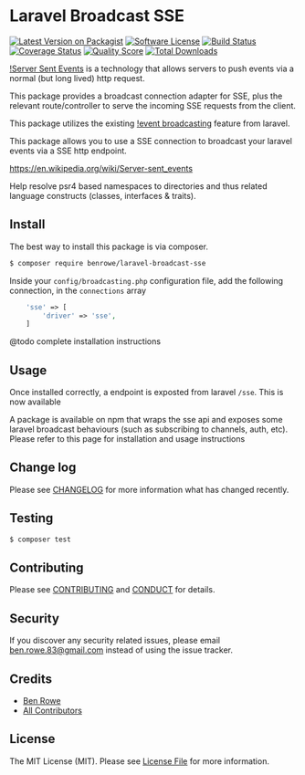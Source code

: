 # Laravel Broadcast SSE

[![Latest Version on Packagist][ico-version]][link-packagist]
[![Software License][ico-license]](LICENSE.md)
[![Build Status][ico-circleci]][link-circleci]
[![Coverage Status][ico-scrutinizer]][link-scrutinizer]
[![Quality Score][ico-code-quality]][link-code-quality]
[![Total Downloads][ico-downloads]][link-downloads]

[!Server Sent Events][link-wikipedia] is a technology that allows servers to push
events via a normal (but long lived) http request. 

This package provides a broadcast connection adapter for SSE, plus the relevant 
route/controller to serve the incoming SSE requests from the client.

This package utilizes the existing [!event broadcasting][link-laravel-broadcast] feature from laravel.

 This package allows you to use a SSE connection to broadcast your laravel events
 via a SSE http endpoint. 

 https://en.wikipedia.org/wiki/Server-sent_events

Help resolve psr4 based namespaces to directories and thus related language constructs (classes, interfaces &amp; traits).

## Install

The best way to install this package is via composer.

``` bash
$ composer require benrowe/laravel-broadcast-sse
```

Inside your `config/broadcasting.php` configuration file, add the following connection, in the `connections` array

```php
    'sse' => [
        'driver' => 'sse',
    ]
```

@todo complete installation instructions

## Usage

Once installed correctly, a endpoint is exposted from laravel `/sse`. This is now
available 

A package is available on npm that wraps the sse api and exposes some laravel
broadcast behaviours (such as subscribing to channels, auth, etc). Please refer
to this page for installation and usage instructions

## Change log

Please see [CHANGELOG](CHANGELOG.md) for more information what has changed recently.

## Testing

``` bash
$ composer test
```

## Contributing

Please see [CONTRIBUTING](CONTRIBUTING.md) and [CONDUCT](CONDUCT.md) for details.

## Security

If you discover any security related issues, please email ben.rowe.83@gmail.com instead of using the issue tracker.

## Credits

- [Ben Rowe][link-author]
- [All Contributors][link-contributors]

## License

The MIT License (MIT). Please see [License File](LICENSE.md) for more information.

[ico-version]: https://img.shields.io/packagist/v/benrowe/laravel-broadcast-sse.svg?style=flat-square
[ico-license]: https://img.shields.io/badge/license-MIT-brightgreen.svg?style=flat-square
[ico-circleci]: https://img.shields.io/circleci/project/benrowe/laravel-broadcast-sse/master.svg?style=flat-square
[ico-scrutinizer]: https://img.shields.io/scrutinizer/coverage/g/benrowe/laravel-broadcast-sse.svg?style=flat-square
[ico-code-quality]: https://img.shields.io/scrutinizer/g/benrowe/laravel-broadcast-sse.svg?style=flat-square
[ico-downloads]: https://img.shields.io/packagist/dt/benrowe/laravel-broadcast-sse.svg?style=flat-square

[link-packagist]: https://packagist.org/packages/benrowe/laravel-broadcast-sse
[link-circleci]: https://circleci.com/gh/benrowe/laravel-broadcast-sse
[link-scrutinizer]: https://scrutinizer-ci.com/g/benrowe/laravel-broadcast-sse/code-structure
[link-code-quality]: https://scrutinizer-ci.com/g/benrowe/laravel-broadcast-sse
[link-downloads]: https://packagist.org/packages/benrowe/laravel-broadcast-sse
[link-author]: https://github.com/benrowe
[link-contributors]: ../../contributors
[link-wikipedia]: https://en.wikipedia.org/wiki/Server-sent_events
[link-laravel-broadcast]: https://laravel.com/docs/5.4/broadcasting
 